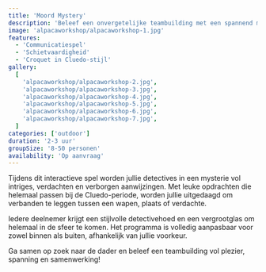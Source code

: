 ```yaml
---
title: 'Moord Mystery'
description: 'Beleef een onvergetelijke teambuilding met een spannend murder-mystery in Cluedo-stijl!'
image: 'alpacaworkshop/alpacaworkshop-1.jpg'
features:
  - 'Communicatiespel'
  - 'Schietvaardigheid'
  - 'Croquet in Cluedo-stijl'
gallery:
  [
    'alpacaworkshop/alpacaworkshop-2.jpg',
    'alpacaworkshop/alpacaworkshop-3.jpg',
    'alpacaworkshop/alpacaworkshop-4.jpg',
    'alpacaworkshop/alpacaworkshop-5.jpg',
    'alpacaworkshop/alpacaworkshop-6.jpg',
    'alpacaworkshop/alpacaworkshop-7.jpg',
  ]
categories: ['outdoor']
duration: '2-3 uur'
groupSize: '8-50 personen'
availability: 'Op aanvraag'
---
```


Tijdens dit interactieve spel worden jullie detectives in een mysterie vol intriges, verdachten en verborgen aanwijzingen. Met leuke opdrachten die helemaal passen bij de Cluedo-periode, worden jullie uitgedaagd om verbanden te leggen tussen een wapen, plaats of verdachte.

Iedere deelnemer krijgt een stijlvolle detectivehoed en een vergrootglas om helemaal in de sfeer te komen. Het programma is volledig aanpasbaar voor zowel binnen als buiten, afhankelijk van jullie voorkeur.

Ga samen op zoek naar de dader en beleef een teambuilding vol plezier, spanning en samenwerking!
